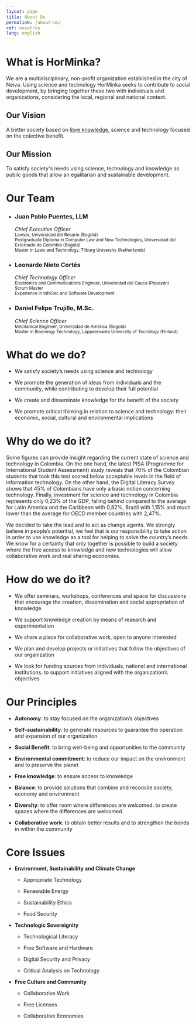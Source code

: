 ```yaml
---
layout: page
title: About Us
permalink: /about-us/
ref: nosotros
lang: english
---
```


# What is HorMinka?

We are a multidisciplinary, non-profit organization established in
the city of Neiva. Using science and technology HorMinka seeks to 
contribute to social development, by bringing together these two with 
individuals and organizations, considering the local, regional and 
national context.            

## Our Vision

A better society based on [libre knowledge](https://en.wikipedia.org/wiki/Libre_(word)#Libre_knowledge), science and technology focused
on the colective benefit.

## Our Mission

To satisfy society's needs using science, technology and knowledge as
public goods that allow an egalitarian and sustainable development.

# Our Team

  * ### Juan Pablo Puentes, LLM
    *Chief Executive Officer*  
    <small>Lawyer, Universidad del Rosario (Bogotá)</small>  
    <small>Postgraduate Diploma in Computer Law and New Technologies, Universidad del Externado de Colombia (Bogotá)</small>  
    <small>Master in Laws and Technology, Tilburg University (Netherlands)</small>  
 

  * ### Leonardo Nieto Cortés
    *Chief Technology Officer*  
    <small>Electronics and Communications Engineer, Universidad del Cauca (Popayán)</small>  
    <small>Scrum Master</small>  
    <small>Experience in InfoSec and Software Development</small>  
 

  * ### Daniel Felipe Trujillo, M.Sc.
    *Chief Science Officer*  
    <small>Mechanical Engineer, Universidad de América (Bogotá)</small>  
    <small>Master in Bioenergy Technology, Lappeenranta University of Tecnology (Finland)</small>  


# What do we do?

  * We satisfy society’s needs using science and
  technology

  * We promote the generation of ideas from individuals and the community,
  while contributing to develop their full potential

  * We create and disseminate knowledge for the benefit of the society

  * We promote critical thinking in relation to science and technology:
  their economic, social, cultural and environmental implications


# Why do we do it?

Some figures can provide insight regarding the current state of science
and technology in Colombia. On the one hand, the latest PISA (Programme
for International Student Assessment) study reveals that 70% of the
Colombian students that took this test scored below acceptable levels in
the field of information technology. On the other hand, the Digital
Literacy Survey shows that 45% of Colombians have only a basic notion
concerning technology. Finally, investment for science and technology in
Colombia represents only 0,23% of the GDP, falling behind compared to
the average for Latin America and the Caribbean with 0,82%, Brazil with
1,15% and much lower than the average for OECD member countries with
2,47%.

We decided to take the lead and to act as change agents. We strongly
believe in people’s potential, we feel that is our responsibility to
take action in order to use knowledge as a tool for helping to solve the
country’s needs. We know for a certainty that only together is possible
to build a society where the free access to knowledge and new
technologies will allow collaborative work and real sharing economies.

# How do we do it?

  * We offer seminars, workshops, conferences and space for discussions that encourage the creation, dissemination and social appropriation of
  knowledge

  * We support knowledge creation by means of research and experimentation

  * We share a place for collaborative work, open to anyone interested

  * We plan and develop projects or initiatives that follow the objectives
  of our organization

  * We look for funding sources from individuals, national and
international institutions, to support initiatives aligned with the
organization’s objectives


# Our Principles

  * **Autonomy**: to stay focused on the organization’s objectives 

  * **Self-sustainability**: to generate resources to guarantee the operation
  and expansion of our organization

  * **Social Benefit**: to bring well-being and opportunities to the community

  * **Environmental commitment**: to reduce our impact on the environment and
to preserve the planet

  * **Free knowledge**: to ensure access to knowledge 

  * **Balance**: to provide solutions that combine and reconcile society,
  economy and environment 

  * **Diversity**: to offer room where differences are welcomed. to create
  spaces where the differences are welcomed. 

  * **Collaborative work**: to obtain better results and to strengthen the
  bonds in within the community

# Core Issues

  * **Environment, Sustainability and Climate Change**

    * Appropriate Technology

    * Renewable Energy

    * Sustainability Ethics

    * Food Security

  * **Technologic Sovereignity**

    * Technological Literacy

    * Free Software and Hardware

    * Digital Security and Privacy

    * Critical Analysis on Technology

  * **Free Culture and Community**

    * Collaborative Work
 
    * Free Licenses

    * Collaborative Economies
